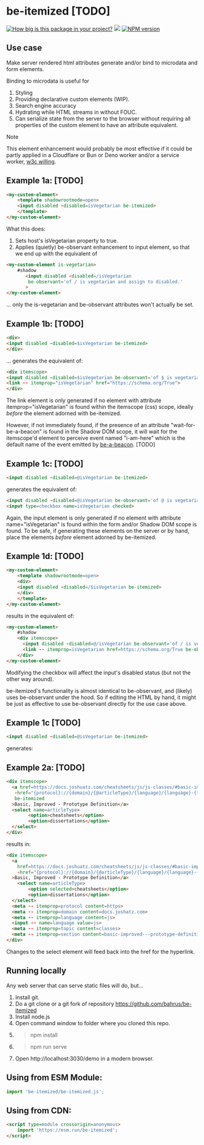 # be-itemized [TODO]

[![How big is this package in your project?](https://img.shields.io/bundlephobia/minzip/be-itemized?style=for-the-badge)](https://bundlephobia.com/result?p=be-itemized)
<img src="http://img.badgesize.io/https://cdn.jsdelivr.net/npm/be-itemized?compression=gzip">
[![NPM version](https://badge.fury.io/js/be-itemized.png)](http://badge.fury.io/js/be-itemized)

## Use case

Make server rendered html attributes generate and/or bind to  microdata and form elements.

Binding to microdata is useful for

1.  Styling
2.  Providing declarative custom elements (WIP).
3.  Search engine accuracy
4.  Hydrating while HTML streams in without FOUC.
5.  Can serialize state from the server to the browser without requiring all properties of the custom element to have an attribute equivalent.

> [!Note]
> This element enhancement would probably be most effective if it could be partly applied in a Cloudflare or Bun or Deno worker and/or a service worker, [w3c willing](https://github.com/whatwg/dom/issues/1222). 

## Example 1a: [TODO]

```html
<my-custom-element>
    <template shadowrootmode=open>
    <input disabled -disabled=isVegetarian be-itemized>
    </template>
</my-custom-element>
```

What this does:

1.  Sets host's isVegetarian property to true.
2.  Applies (quietly) be-observant enhancement to input element, so that we end up with the equivalent of

```html
<my-custom-element is-vegetarian>
    #shadow
       <input disabled -disabled=/isVegetarian 
        be-observant='of / is vegetarian and assign to disabled.'
       >
</my-custom-element>
```

... only the is-vegetarian and be-observant attributes won't actually be set.


## Example 1b: [TODO]

```html
<div>
<input disabled -disabled=$isVegetarian be-itemized>
</div>
```

... generates the equivalent of:

```html
<div itemscope>
<input disabled -disabled=$isVegetarian be-observant='of $ is vegetarian.'>
<link -- itemprop="isVegetarian" href="https://schema.org/True">
</div>
```

The link element is only generated if no element with attribute itemprop="isVegetarian" is found within the itemscope (css) scope, ideally *before* the element adorned with be-itemized.  

However, if not immediately found, if the presence of an attribute "wait-for-be-a-beacon" is found in the Shadow DOM scope, it will wait for the itemscope'd element to perceive event named "i-am-here" which is the default name of the event emitted by [be-a-beacon](https://github.com/bahrus/be-a-beacon). [TODO]

## Example 1c: [TODO]

```html
<input disabled -disabled=@isVegetarian be-itemized>
```

generates the equivalent of:

```html
<input disabled -disabled=@isVegetarian be-observant='of @ is vegetarian.'>
<input type=checkbox name=isVegetarian checked>
```

Again, the input element is only generated if no element with attribute name="isVegetarian" is found within the form and/or Shadow DOM scope is found.  To be safe, if generating these elements on the server or by hand, place the elements *before* element adorned by be-itemized.  

## Example 1d: [TODO]

```html
<my-custom-element>
    <template shadowrootmode=open>
    <div>
    <input disabled -disabled=/$isVegetarian be-itemized>
    </div>
    </template>
</my-custom-element>
```

results in the equivalent of:

```html
<my-custom-element>
    #shadow
    <div itemscope>
      <input disabled -disabled=@/isVegetarian be-observant='of / is vegetarian.'>
      <link -- itemprop=isVegetarian href=https://schema.org/True be-observant='of / is vegetarian.'>
    </div>
</my-custom-element>

```

Modifying the checkbox will affect the input's disabled status (but not the other way around).

be-itemized's functionality is almost identical to be-observant, and (likely) uses be-observant under the hood.  So if editing the HTML by hand, it might be just as effective to use be-observant directly for the use case above.

## Example 1c [TODO]

```html
<input disabled -disabled=@isVegetarian be-itemized>
```

generates:



## Example 2a: [TODO]

```html
<div itemscope>
  <a href=https://docs.joshuatz.com/cheatsheets/js/js-classes/#basic-improved---prototype-definition
   -href="{protocol}://{domain}/{@articleType}/{language}/{language}-{topic}/#{section}"    
   be-itemized
  >Basic, Improved - Prototype Definition</a>
  <select name=articleType>
        <option>cheatsheets</option>
        <option>dissertations</option>
  </select>
</div>
```

results in:

```html
<div itemscope>
  <a 
    href=https://docs.joshuatz.com/cheatsheets/js/js-classes/#basic-improved---prototype-definition
    -href="{protocol}://{domain}/{@articleType}/{language}/{language}-{topic}/#{section}" be-itemized
  >Basic, Improved - Prototype Definition</a>
    <select name=articleType>
        <option selected>cheatsheets</option>
        <option>dissertations</option>
  </select>
  <meta -- itemprop=protocol content=https>
  <meta -- itemprop=domain content=docs.joshatz.com>
  <meta -- itemprop=language content=js>
  <input -- name=language value=js>
  <meta -- itemprop=topic content=classes>
  <meta -- itemprop=section content=basic-improved---prototype-definition>
</div>
```

Changes to the select element will feed back into the href for the hyperlink.

## Running locally

Any web server that can serve static files will do, but...

1.  Install git.
2.  Do a git clone or a git fork of repository https://github.com/bahrus/be-itemized
3.  Install node.js
4.  Open command window to folder where you cloned this repo.
5.  > npm install
6.  > npm run serve
7.  Open http://localhost:3030/demo in a modern browser.

## Using from ESM Module:

```JavaScript
import 'be-itemized/be-itemized.js';
```

## Using from CDN:

```html
<script type=module crossorigin=anonymous>
    import 'https://esm.run/be-itemized';
</script>
```









